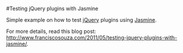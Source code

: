 #Testing jQuery plugins with Jasmine

Simple example on how to test [jQuery](http://github.com/jquery/jquery) plugins using [Jasmine](http://github.com/pivotal/jasmine).

For more details, read this blog post: <http://www.franciscosouza.com/2011/05/testing-jquery-plugins-with-jasmine/>.

